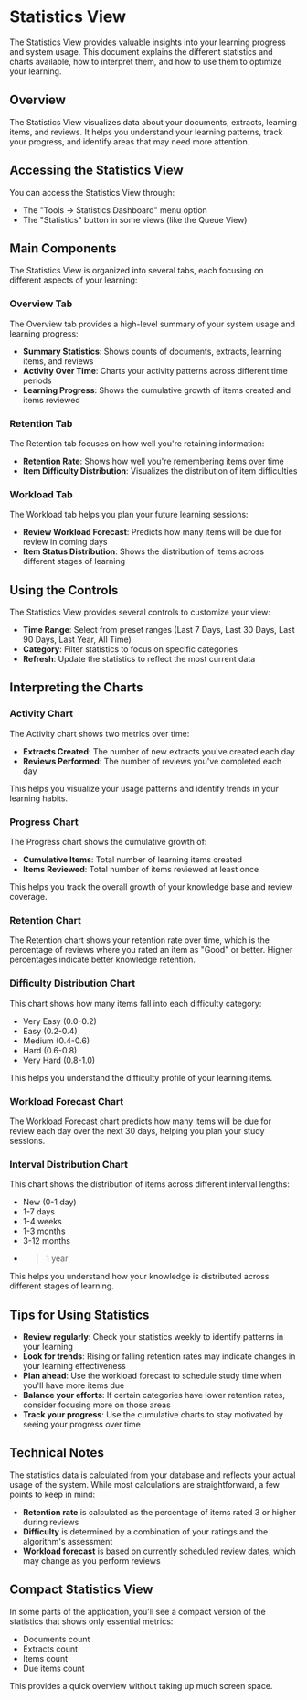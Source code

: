 # Statistics View

The Statistics View provides valuable insights into your learning progress and system usage. This document explains the different statistics and charts available, how to interpret them, and how to use them to optimize your learning.

## Overview

The Statistics View visualizes data about your documents, extracts, learning items, and reviews. It helps you understand your learning patterns, track your progress, and identify areas that may need more attention.

## Accessing the Statistics View

You can access the Statistics View through:

- The "Tools → Statistics Dashboard" menu option
- The "Statistics" button in some views (like the Queue View)

## Main Components

The Statistics View is organized into several tabs, each focusing on different aspects of your learning:

### Overview Tab

The Overview tab provides a high-level summary of your system usage and learning progress:

- **Summary Statistics**: Shows counts of documents, extracts, learning items, and reviews
- **Activity Over Time**: Charts your activity patterns across different time periods
- **Learning Progress**: Shows the cumulative growth of items created and items reviewed

### Retention Tab

The Retention tab focuses on how well you're retaining information:

- **Retention Rate**: Shows how well you're remembering items over time
- **Item Difficulty Distribution**: Visualizes the distribution of item difficulties

### Workload Tab

The Workload tab helps you plan your future learning sessions:

- **Review Workload Forecast**: Predicts how many items will be due for review in coming days
- **Item Status Distribution**: Shows the distribution of items across different stages of learning

## Using the Controls

The Statistics View provides several controls to customize your view:

- **Time Range**: Select from preset ranges (Last 7 Days, Last 30 Days, Last 90 Days, Last Year, All Time)
- **Category**: Filter statistics to focus on specific categories
- **Refresh**: Update the statistics to reflect the most current data

## Interpreting the Charts

### Activity Chart

The Activity chart shows two metrics over time:
- **Extracts Created**: The number of new extracts you've created each day
- **Reviews Performed**: The number of reviews you've completed each day

This helps you visualize your usage patterns and identify trends in your learning habits.

### Progress Chart

The Progress chart shows the cumulative growth of:
- **Cumulative Items**: Total number of learning items created
- **Items Reviewed**: Total number of items reviewed at least once

This helps you track the overall growth of your knowledge base and review coverage.

### Retention Chart

The Retention chart shows your retention rate over time, which is the percentage of reviews where you rated an item as "Good" or better. Higher percentages indicate better knowledge retention.

### Difficulty Distribution Chart

This chart shows how many items fall into each difficulty category:
- Very Easy (0.0-0.2)
- Easy (0.2-0.4)
- Medium (0.4-0.6)
- Hard (0.6-0.8)
- Very Hard (0.8-1.0)

This helps you understand the difficulty profile of your learning items.

### Workload Forecast Chart

The Workload Forecast chart predicts how many items will be due for review each day over the next 30 days, helping you plan your study sessions.

### Interval Distribution Chart

This chart shows the distribution of items across different interval lengths:
- New (0-1 day)
- 1-7 days
- 1-4 weeks
- 1-3 months
- 3-12 months
- >1 year

This helps you understand how your knowledge is distributed across different stages of learning.

## Tips for Using Statistics

- **Review regularly**: Check your statistics weekly to identify patterns in your learning
- **Look for trends**: Rising or falling retention rates may indicate changes in your learning effectiveness
- **Plan ahead**: Use the workload forecast to schedule study time when you'll have more items due
- **Balance your efforts**: If certain categories have lower retention rates, consider focusing more on those areas
- **Track your progress**: Use the cumulative charts to stay motivated by seeing your progress over time

## Technical Notes

The statistics data is calculated from your database and reflects your actual usage of the system. While most calculations are straightforward, a few points to keep in mind:

- **Retention rate** is calculated as the percentage of items rated 3 or higher during reviews
- **Difficulty** is determined by a combination of your ratings and the algorithm's assessment
- **Workload forecast** is based on currently scheduled review dates, which may change as you perform reviews

## Compact Statistics View

In some parts of the application, you'll see a compact version of the statistics that shows only essential metrics:
- Documents count
- Extracts count
- Items count
- Due items count

This provides a quick overview without taking up much screen space. 
